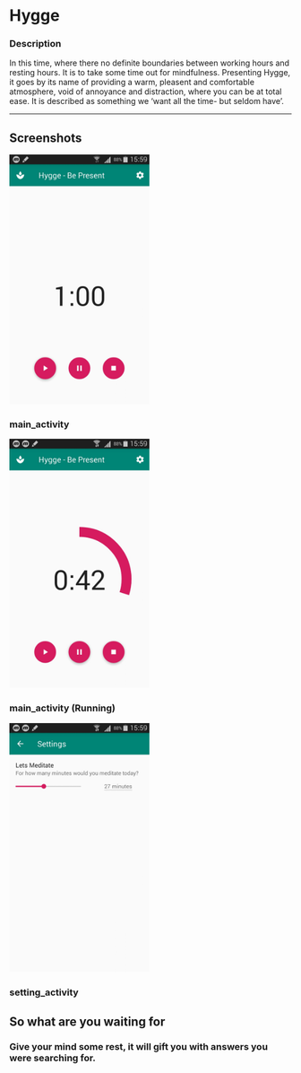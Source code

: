 # Hygge

### Description
In this time, where there no definite boundaries between working hours and resting hours. It is to take some time out for mindfulness.
Presenting Hygge, it goes by its name of providing a warm, pleasent and comfortable atmosphere, void of annoyance and distraction, 
where you can be at total ease. It is described as something we ‘want all the time- but seldom have’. 

____________________________

## Screenshots

<img src="screenshots/main_activity.jpeg" width="250" >

### main_activity

<img src="screenshots/main_activity_running.jpeg" width="250" >

### main_activity (Running)

<img src="screenshots/setting_activity.jpeg" width="250" >

### setting_activity 


## So what are you waiting for
### Give your mind some rest, it will gift you with answers you were searching for. 
